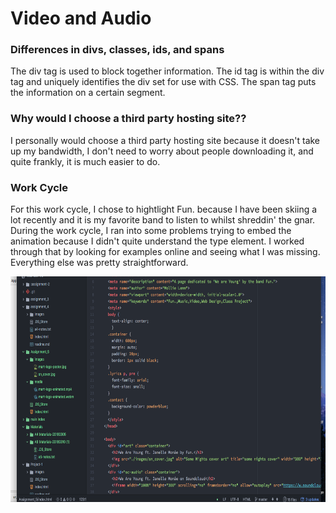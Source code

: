 <h1>Video and Audio</h2>

<h3>Differences in divs, classes, ids, and spans</h3>

<p>The div tag is used to block together information. The id tag is within the div tag and uniquely identifies the div set for use with CSS. The span tag puts the information on a certain segment.</p>

<h3>Why would I choose a third party hosting site??</h3>

<p>I personally would choose a third party hosting site because it doesn't take up my bandwidth, I don't need to worry about people downloading it, and quite frankly, it is much easier to do.</p>

<h3>Work Cycle</h3>

<p>For this work cycle, I chose to hightlight Fun. because I have been skiing a lot recently and it is my favorite band to listen to whilst shreddin' the gnar. During the work cycle, I ran into some problems trying to embed the animation because I didn't quite understand the type element. I worked through that by looking for examples online and seeing what I was missing. Everything else was pretty straightforward.</p>

<img src="./images/workcycle.png" alt="Screenshot of work in progress" title="Work Cycle" width="678.5" height="360.5" />
